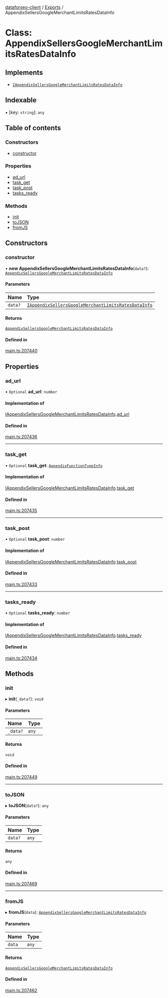 [dataforseo-client](../README.md) / [Exports](../modules.md) / AppendixSellersGoogleMerchantLimitsRatesDataInfo

# Class: AppendixSellersGoogleMerchantLimitsRatesDataInfo

## Implements

- [`IAppendixSellersGoogleMerchantLimitsRatesDataInfo`](../interfaces/IAppendixSellersGoogleMerchantLimitsRatesDataInfo.md)

## Indexable

▪ [key: `string`]: `any`

## Table of contents

### Constructors

- [constructor](AppendixSellersGoogleMerchantLimitsRatesDataInfo.md#constructor)

### Properties

- [ad\_url](AppendixSellersGoogleMerchantLimitsRatesDataInfo.md#ad_url)
- [task\_get](AppendixSellersGoogleMerchantLimitsRatesDataInfo.md#task_get)
- [task\_post](AppendixSellersGoogleMerchantLimitsRatesDataInfo.md#task_post)
- [tasks\_ready](AppendixSellersGoogleMerchantLimitsRatesDataInfo.md#tasks_ready)

### Methods

- [init](AppendixSellersGoogleMerchantLimitsRatesDataInfo.md#init)
- [toJSON](AppendixSellersGoogleMerchantLimitsRatesDataInfo.md#tojson)
- [fromJS](AppendixSellersGoogleMerchantLimitsRatesDataInfo.md#fromjs)

## Constructors

### constructor

• **new AppendixSellersGoogleMerchantLimitsRatesDataInfo**(`data?`): [`AppendixSellersGoogleMerchantLimitsRatesDataInfo`](AppendixSellersGoogleMerchantLimitsRatesDataInfo.md)

#### Parameters

| Name | Type |
| :------ | :------ |
| `data?` | [`IAppendixSellersGoogleMerchantLimitsRatesDataInfo`](../interfaces/IAppendixSellersGoogleMerchantLimitsRatesDataInfo.md) |

#### Returns

[`AppendixSellersGoogleMerchantLimitsRatesDataInfo`](AppendixSellersGoogleMerchantLimitsRatesDataInfo.md)

#### Defined in

[main.ts:207440](https://github.com/dataforseo/TypeScriptClient/blob/7ca1aa4/main.ts#L207440)

## Properties

### ad\_url

• `Optional` **ad\_url**: `number`

#### Implementation of

[IAppendixSellersGoogleMerchantLimitsRatesDataInfo](../interfaces/IAppendixSellersGoogleMerchantLimitsRatesDataInfo.md).[ad_url](../interfaces/IAppendixSellersGoogleMerchantLimitsRatesDataInfo.md#ad_url)

#### Defined in

[main.ts:207436](https://github.com/dataforseo/TypeScriptClient/blob/7ca1aa4/main.ts#L207436)

___

### task\_get

• `Optional` **task\_get**: [`AppendixFunctionTypeInfo`](AppendixFunctionTypeInfo.md)

#### Implementation of

[IAppendixSellersGoogleMerchantLimitsRatesDataInfo](../interfaces/IAppendixSellersGoogleMerchantLimitsRatesDataInfo.md).[task_get](../interfaces/IAppendixSellersGoogleMerchantLimitsRatesDataInfo.md#task_get)

#### Defined in

[main.ts:207435](https://github.com/dataforseo/TypeScriptClient/blob/7ca1aa4/main.ts#L207435)

___

### task\_post

• `Optional` **task\_post**: `number`

#### Implementation of

[IAppendixSellersGoogleMerchantLimitsRatesDataInfo](../interfaces/IAppendixSellersGoogleMerchantLimitsRatesDataInfo.md).[task_post](../interfaces/IAppendixSellersGoogleMerchantLimitsRatesDataInfo.md#task_post)

#### Defined in

[main.ts:207433](https://github.com/dataforseo/TypeScriptClient/blob/7ca1aa4/main.ts#L207433)

___

### tasks\_ready

• `Optional` **tasks\_ready**: `number`

#### Implementation of

[IAppendixSellersGoogleMerchantLimitsRatesDataInfo](../interfaces/IAppendixSellersGoogleMerchantLimitsRatesDataInfo.md).[tasks_ready](../interfaces/IAppendixSellersGoogleMerchantLimitsRatesDataInfo.md#tasks_ready)

#### Defined in

[main.ts:207434](https://github.com/dataforseo/TypeScriptClient/blob/7ca1aa4/main.ts#L207434)

## Methods

### init

▸ **init**(`_data?`): `void`

#### Parameters

| Name | Type |
| :------ | :------ |
| `_data?` | `any` |

#### Returns

`void`

#### Defined in

[main.ts:207449](https://github.com/dataforseo/TypeScriptClient/blob/7ca1aa4/main.ts#L207449)

___

### toJSON

▸ **toJSON**(`data?`): `any`

#### Parameters

| Name | Type |
| :------ | :------ |
| `data?` | `any` |

#### Returns

`any`

#### Defined in

[main.ts:207469](https://github.com/dataforseo/TypeScriptClient/blob/7ca1aa4/main.ts#L207469)

___

### fromJS

▸ **fromJS**(`data`): [`AppendixSellersGoogleMerchantLimitsRatesDataInfo`](AppendixSellersGoogleMerchantLimitsRatesDataInfo.md)

#### Parameters

| Name | Type |
| :------ | :------ |
| `data` | `any` |

#### Returns

[`AppendixSellersGoogleMerchantLimitsRatesDataInfo`](AppendixSellersGoogleMerchantLimitsRatesDataInfo.md)

#### Defined in

[main.ts:207462](https://github.com/dataforseo/TypeScriptClient/blob/7ca1aa4/main.ts#L207462)
